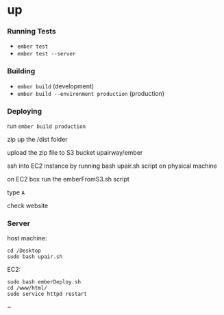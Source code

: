 # up

### Running Tests

* `ember test`
* `ember test --server`

### Building

* `ember build` (development)
* `ember build --environment production` (production)

### Deploying

run `ember build production`

zip up the /dist folder

upload the zip file to S3 bucket upairway/ember

ssh into EC2 instance by running bash upair.sh script on physical machine

on EC2 box run the emberFromS3.sh script

type `A`

check website


### Server
host machine:

```
cd /Desktop
sudo bash upair.sh
```
EC2:
```
sudo bash emberDeploy.sh
cd /www/html/
sudo service httpd restart
```

~
